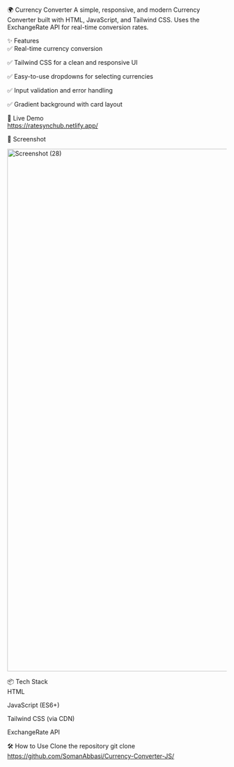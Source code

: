 🌍 Currency Converter
A simple, responsive, and modern Currency Converter built with HTML, JavaScript, and Tailwind CSS. Uses the ExchangeRate API for real-time conversion rates.

✨ Features </br>
✅ Real-time currency conversion

✅ Tailwind CSS for a clean and responsive UI

✅ Easy-to-use dropdowns for selecting currencies

✅ Input validation and error handling

✅ Gradient background with card layout

🚀 Live Demo </br>
https://ratesynchub.netlify.app/


📸 Screenshot

<img width="1920" height="1200" alt="Screenshot (28)" src="https://github.com/user-attachments/assets/33b5380d-898b-4abd-84a5-0e3207100e6d" />


📦 Tech Stack </br>
HTML

JavaScript (ES6+)

Tailwind CSS (via CDN)

ExchangeRate API

🛠️ How to Use
Clone the repository
git clone https://github.com/SomanAbbasi/Currency-Converter-JS/
